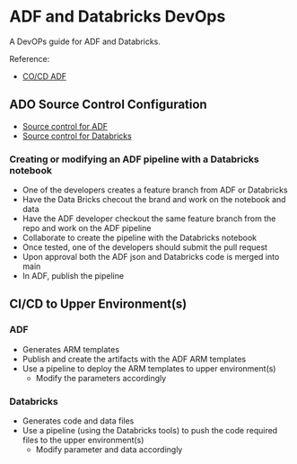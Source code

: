 # ADF and Databricks DevOps

A DevOPs guide for ADF and Databricks.

Reference:
- [CO/CD ADF](https://docs.microsoft.com/en-us/azure/data-factory/continuous-integration-deployment)

## ADO Source Control Configuration

- [Source control for ADF](https://docs.microsoft.com/en-us/azure/data-factory/source-control)
- [Source control for Databricks](https://docs.microsoft.com/en-us/azure/databricks/notebooks/azure-devops-services-version-control)

### Creating or modifying an ADF pipeline with a Databricks notebook

- One of the developers creates a feature branch from ADF or Databricks
- Have the Data Bricks checout the brand and work on the notebook and data
- Have the ADF developer checkout the same feature branch from the repo and work on the ADF pipeline
- Collaborate to create the pipeline with the Databricks notebook
- Once tested, one of the developers should submit the pull request
- Upon approval both the ADF json and Databricks code is merged into main
- In ADF, publish the pipeline

## CI/CD to Upper Environment(s)

### ADF

- Generates ARM templates
- Publish and create the artifacts with the ADF ARM templates
- Use a pipeline to deploy the ARM templates to upper environment(s)
  - Modify the parameters accordingly

### Databricks

- Generates code and data files
- Use a pipeline (using the Databricks tools) to push the code required files to the upper environment(s)
  - Modify parameter and data accordingly
